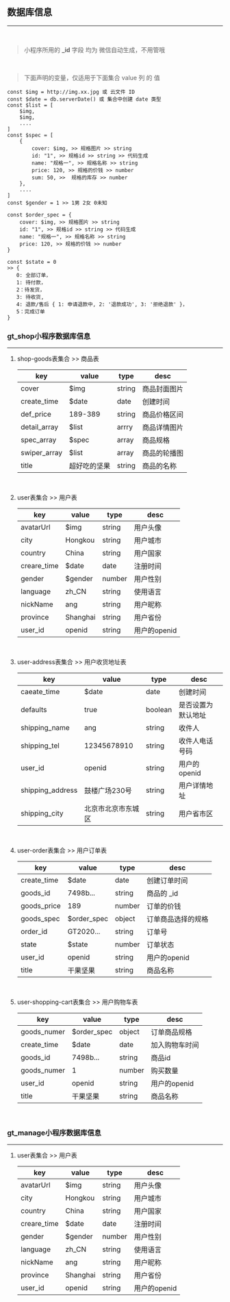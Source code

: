 ## 数据库信息
---
<br>

> 小程序所用的 **_id** 字段 均为 微信自动生成，不用管哦

<br>

> 下面声明的变量，仅适用于下面集合 value 列 的 值 
```
const $img = http://img.xx.jpg 或 云文件 ID
const $date = db.serverDate() 或 集合中创建 date 类型
const $list = [
    $img,
    $img,
    ....
]
const $spec = [
    {
        cover: $img, >> 规格图片 >> string
        id: "1", >> 规格id >> string >> 代码生成
        name: "规格一", >> 规格名称 >> string
        price: 120, >> 规格的价钱 >> number
        sum: 50, >>  规格的库存 >> number
    },
    ....
]
const $gender = 1 >> 1男 2女 0未知

const $order_spec = {
    cover: $img, >> 规格图片 >> string
    id: "1", >> 规格id >> string >> 代码生成
    name: "规格一", >> 规格名称 >> string
    price: 120, >> 规格的价钱 >> number
}

const $state = 0 
>> {
   0: 全部订单，
   1: 待付款，
   2：待发货，
   3: 待收货,
   4: 退款/售后 { 1: 申请退款中, 2: '退款成功', 3: '拒绝退款' }，
   5：完成订单
}
```

### gt_shop小程序数据库信息
---

1. shop-goods表集合 >> 商品表

    key         | value      | type  | desc      
    ---         | ---        | ---   | ---       
    cover       | $img       | string| 商品封面图片
    create_time | $date      | date  | 创建时间
    def_price   | 189-389    | string| 商品价格区间
    detail_array| $list      | arrry | 商品详情图片
    spec_array  | $spec      | array | 商品规格
    swiper_array| $list      | array | 商品的轮播图
    title       | 超好吃的坚果| string| 商品的名称

<br>

2. user表集合  >> 用户表

    key        | value   | type   | desc
    ---        | ---     | ---    | ---
    avatarUrl  | $img    | string | 用户头像
    city       | Hongkou | string | 用户城市
    country    | China   | string | 用户国家
    creare_time| $date   | date   | 注册时间
    gender     | $gender | number | 用户性别
    language   | zh_CN   | string | 使用语言
    nickName   | ang     | string | 用户昵称
    province   | Shanghai| string | 用户省份
    user_id    | openid  | string | 用户的openid

<br>

3. user-address表集合 >> 用户收货地址表

    key             | value            | type    | desc
    ---             | ---              | ---     | ---
    caeate_time     | $date            | date    | 创建时间
    defaults        | true             | boolean | 是否设置为默认地址
    shipping_name   | ang              | string  | 收件人
    shipping_tel    | 12345678910      | string  | 收件人电话号码
    user_id         | openid           | string  | 用户的openid
    shipping_address| 鼓楼广场230号     |  string | 用户详情地址
    shipping_city   | 北京市北京市东城区 |  string | 用户省市区

<br>

4. user-order表集合 >> 用户订单表

    key         | value      | type  | desc
    ---         | ---        | ---   | ---
    create_time | $date      | date  | 创建订单时间
    goods_id    | 7498b...   | string| 商品的 _id
    goods_price | 189        | number| 订单的价钱
    goods_spec  | $order_spec| object| 订单商品选择的规格
    order_id    | GT2020...  | string| 订单号
    state       | $state     | number| 订单状态
    user_id     | openid     | string| 用户的openid
    title       | 干果坚果    | string| 商品名称

<br>

5. user-shopping-cart表集合 >> 用户购物车表

    key         | value      | type  | desc
    ---         | ---        | ---   | ---
    goods_numer | $order_spec| object| 订单商品规格
    create_time | $date      | date  | 加入购物车时间
    goods_id    | 7498b...   | string| 商品id
    goods_numer | 1          | number| 购买数量
    user_id     | openid     | string| 用户的openid
    title       | 干果坚果    | string| 商品名称

<br>


### gt_manage小程序数据库信息
---

1. user表集合  >> 用户表

    key        | value   | type   | desc
    ---        | ---     | ---    | ---
    avatarUrl  | $img    | string | 用户头像
    city       | Hongkou | string | 用户城市
    country    | China   | string | 用户国家
    creare_time| $date   | date   | 注册时间
    gender     | $gender | number | 用户性别
    language   | zh_CN   | string | 使用语言
    nickName   | ang     | string | 用户昵称
    province   | Shanghai| string | 用户省份
    user_id    | openid  | string | 用户的openid

<br>
